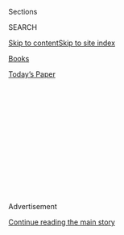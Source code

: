 <div id="app">

<div>

<div>

<div>

<div class="NYTAppHideMasthead css-1q2w90k e1suatyy0">

<div class="section css-ui9rw0 e1suatyy2">

<div class="css-eph4ug er09x8g0">

<div class="css-6n7j50">

</div>

<span class="css-1dv1kvn">Sections</span>

<div class="css-10488qs">

<span class="css-1dv1kvn">SEARCH</span>

</div>

[Skip to content](#site-content)[Skip to site
index](#site-index)

</div>

<div id="masthead-section-label" class="css-1wr3we4 eaxe0e00">

[Books](https://www.nytimes3xbfgragh.onion/section/books)

</div>

<div class="css-10698na e1huz5gh0">

</div>

</div>

<div id="masthead-bar-one" class="section hasLinks css-15hmgas e1csuq9d3">

<div class="css-uqyvli e1csuq9d0">

</div>

<div class="css-1uqjmks e1csuq9d1">

</div>

<div class="css-9e9ivx">

[](https://myaccount.nytimes3xbfgragh.onion/auth/login?response_type=cookie&client_id=vi)

</div>

<div class="css-1bvtpon e1csuq9d2">

[Today’s
Paper](https://www.nytimes3xbfgragh.onion/section/todayspaper)

</div>

</div>

</div>

</div>

<div data-aria-hidden="false">

<div id="site-content" data-role="main">

<div>

<div class="css-1aor85t" style="opacity:0.000000001;z-index:-1;visibility:hidden">

<div class="css-1hqnpie">

<div class="css-epjblv">

<span class="css-17xtcya">[Books](/section/books)</span><span class="css-x15j1o">|</span><span class="css-fwqvlz">Discussion
Questions for ‘The
Power’</span>

</div>

<div class="css-k008qs">

<div class="css-1iwv8en">

<span class="css-18z7m18"></span>

<div>

</div>

</div>

<span class="css-1n6z4y">https://nyti.ms/2Hk2R4c</span>

<div class="css-1705lsu">

<div class="css-4xjgmj">

<div class="css-4skfbu" data-role="toolbar" data-aria-label="Social Media Share buttons, Save button, and Comments Panel with current comment count" data-testid="share-tools">

  - 
  - 
  - 
  - 
    
    <div class="css-6n7j50">
    
    </div>

  - 

</div>

</div>

</div>

</div>

</div>

</div>

<div id="NYT_TOP_BANNER_REGION" class="css-13pd83m">

</div>

<div id="top-wrapper" class="css-1sy8kpn">

<div id="top-slug" class="css-l9onyx">

Advertisement

</div>

[Continue reading the main
story](#after-top)

<div class="ad top-wrapper" style="text-align:center;height:100%;display:block;min-height:250px">

<div id="top" class="place-ad" data-position="top" data-size-key="top">

</div>

</div>

<div id="after-top">

</div>

</div>

<div id="sponsor-wrapper" class="css-1hyfx7x">

<div id="sponsor-slug" class="css-19vbshk">

Supported by

</div>

[Continue reading the main
story](#after-sponsor)

<div id="sponsor" class="ad sponsor-wrapper" style="text-align:center;height:100%;display:block">

</div>

<div id="after-sponsor">

</div>

</div>

Now Read
This

<div class="css-1vkm6nb ehdk2mb0">

# Discussion Questions for ‘The Power’

</div>

<div class="css-79elbk" data-testid="photoviewer-wrapper">

<div class="css-z3e15g" data-testid="photoviewer-wrapper-hidden">

</div>

<div class="css-1a48zt4 ehw59r15" data-testid="photoviewer-children">

![](https://static01.graylady3jvrrxbe.onion/images/2019/03/07/books/07ALDERMAN-QUESTIONS1/07ALDERMAN-QUESTIONS1-articleLarge.jpg?quality=75&auto=webp&disable=upscale)

</div>

</div>

<div class="css-xt80pu e12qa4dv0">

<div class="css-1w184yk e1m0lo4l0">

March 7,
2019

<div class="css-4xjgmj">

<div class="css-d8bdto" data-role="toolbar" data-aria-label="Social Media Share buttons, Save button, and Comments Panel with current comment count" data-testid="share-tools">

  - 
  - 
  - 
  - 
    
    <div class="css-6n7j50">
    
    </div>

  - 

</div>

</div>

</div>

</div>

<div class="section meteredContent css-1r7ky0e" name="articleBody" itemprop="articleBody">

<div class="css-1fanzo5 StoryBodyCompanionColumn">

<div class="css-53u6y8">

*Our March pick for the PBS NewsHour-New York Times book club is*
[*Naomi Alderman’s “The
Power.”*](https://www.nytimes3xbfgragh.onion/2017/10/25/books/review/naomi-alderman-power.html?rref=collection%2Fspotlightcollection%2Fnow-read-this&action=click&contentCollection=books&region=rank&module=package&version=highlights&contentPlacement=2&pgtype=collection)
*Become a member of the Now Read This book club by joining our*
[*Facebook
group*](https://www.facebookcorewwwi.onion/groups/NowReadThisBookClub)*,
or by signing up to our*
[*newsletter*](https://pbs.us1.list-manage.com/subscribe?u=8aa1c620fd96b27384151c36e&id=2fe6581b35)*.
Learn more about the book club*
[*here*](https://www.pbs.org/newshour/arts/what-is-now-read-this)*.*

Below are questions to help guide your discussions as you read the book
over the next month. You can also submit your own questions for Alderman
on our Google form
[here](https://docs.google.com/forms/d/1wvnZN26lVv-s8WqvRdJdMZRKQrFRBRJo-Ixpz0Wvn38/edit).
Alderman will answer reader questions on the NewsHour broadcast at the
end of the month.

\*Spoiler alert on questions further down.\*

1\. Before starting “The Power,” what assumptions do you have about a
book on women who develop superpowers?

2\. The book’s epigraph is a quote from the Bible, 1 Samuel 8, about how
Samuel cautions people against wanting a king, but they do not listen.
What is the significance of this passage?

</div>

</div>

<div class="css-1fanzo5 StoryBodyCompanionColumn">

<div class="css-53u6y8">

3\. From the beginning of “The Power,” the reader discovers that it is a
book-within-a-book. What did you make of the opening correspondence
between Naomi and Neil?

4\. “The shape of power is always the same; it is the shape of a tree,”
Alderman writes on page 3. “Root to tip, central trunk branching and
re-branching, spreading wider in ever-thinner, searching fingers.” What
does she mean by this? How does the book’s cover play off this imagery?

5\. Why do you think Alderman chose the ability to conduct electricity
and send jolts as women’s newfound superpower?

6\. The novel-within-a-novel’s structure is divided into chapters about
different people affected by “the power”: Roxy, Allie, Tunde, Margot and
more. To which story line did you feel most attached, and why?

7\. The novel’s characters include a politician, a journalist, a
religious figure and a member of an organized crime family. How does
Alderman use these characters to explore the theme of power?

</div>

</div>

<div class="css-1fanzo5 StoryBodyCompanionColumn">

<div class="css-53u6y8">

8\. What is the significance of the illustrations Alderman includes?

9\. As more and more women gain “the power” in the book, how does the
global order shift? How does the change shift your own perspective of
“the power”?

10\. In The New York Times Book Review, speculative fiction writer [Amar
El-Mohtar writes that the
book](https://www.nytimes3xbfgragh.onion/2017/10/25/books/review/naomi-alderman-power.html?rref=collection%2Fspotlightcollection%2Fnow-read-this&action=click&contentCollection=books&region=rank&module=package&version=highlights&contentPlacement=2&pgtype=collection)
explores “how power corrupts everyone: those new to it, and those
resisting its loss.” How does it corrupt those new to it?

11\. On page 135, Alderman includes archival documents that explain the
electrostatic power’s origins and potential cure. Were these convincing
to you?

12\. On page 154, she excerpts discussions from an online forum
discussing Mother Eve. Did this feel relevant to today’s online
communities, and if so, how?

13\. At several points in the book, Alderman writes that women are using
the power in unsettling ways simply “because they can.” Do you believe
this is true of human nature?

14\. Near the end of the book, the voice tells Allie that the questions
she’s asking are the mistake. The voice says everything is more
complicated than about Adam vs. Eve, who’s good or who’s bad, and the
powerful vs. the powerless. Do you agree?

15\. At the end of the novel, the correspondence between Naomi and Neil
reappears. What do their letters tell us about the future the world is
set in? What does it show us about the present we’re living in?

16\. How did this book make you think differently about gender, or about
power? Was it unsettling to you?

</div>

</div>

</div>

<div>

</div>

<div>

</div>

<div>

</div>

<div>

<div id="bottom-wrapper" class="css-1ede5it">

<div id="bottom-slug" class="css-l9onyx">

Advertisement

</div>

[Continue reading the main
story](#after-bottom)

<div id="bottom" class="ad bottom-wrapper" style="text-align:center;height:100%;display:block;min-height:90px">

</div>

<div id="after-bottom">

</div>

</div>

</div>

</div>

</div>

## Site Index

<div>

</div>

## Site Information Navigation

  - [© <span>2020</span> <span>The New York Times
    Company</span>](https://help.nytimes3xbfgragh.onion/hc/en-us/articles/115014792127-Copyright-notice)

<!-- end list -->

  - [NYTCo](https://www.nytco.com/)
  - [Contact
    Us](https://help.nytimes3xbfgragh.onion/hc/en-us/articles/115015385887-Contact-Us)
  - [Work with us](https://www.nytco.com/careers/)
  - [Advertise](https://nytmediakit.com/)
  - [T Brand Studio](http://www.tbrandstudio.com/)
  - [Your Ad
    Choices](https://www.nytimes3xbfgragh.onion/privacy/cookie-policy#how-do-i-manage-trackers)
  - [Privacy](https://www.nytimes3xbfgragh.onion/privacy)
  - [Terms of
    Service](https://help.nytimes3xbfgragh.onion/hc/en-us/articles/115014893428-Terms-of-service)
  - [Terms of
    Sale](https://help.nytimes3xbfgragh.onion/hc/en-us/articles/115014893968-Terms-of-sale)
  - [Site
    Map](https://spiderbites.nytimes3xbfgragh.onion)
  - [Help](https://help.nytimes3xbfgragh.onion/hc/en-us)
  - [Subscriptions](https://www.nytimes3xbfgragh.onion/subscription?campaignId=37WXW)

</div>

</div>

</div>

</div>
